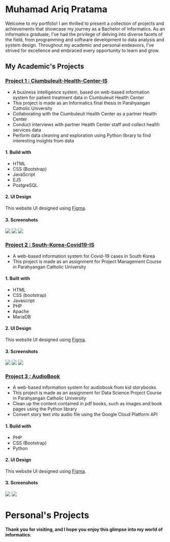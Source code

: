 # Muhamad Ariq Pratama
Welcome to my portfolio! I am thrilled to present a collection of projects and achievements that showcase my journey as a Bachelor of Informatics. As an informatics graduate, I've had the privilege of delving into diverse facets of the field, from programming and software development to data analysis and system design. Throughout my academic and personal endeavors, I've strived for excellence and embraced every opportunity to learn and grow.



## My Academic's Projects
### [Project 1 : Ciumbuleuit-Health-Center-IS](https://github.com/mariqpratama/Ciumbuleuit-Health-Center-IS)
- A business intelligence system, based on web-based information system for patient treatment data in Ciumbuleuit Health Center
- This project is made as an Informatics final thesis in Parahyangan Catholic University
- Collaborating with the Ciumbuleuit Health Center as a partner Health Center
- Conduct interviews with partner Health Center staff and collect health services data
- Perform data cleaning and exploration using Python library to find interesting insights from data

#### 1. Build with
- HTML
- CSS (Bootstrap)
- JavaScript
- EJS
- PostgreSQL

#### 2. UI Design
This website UI designed using [Figma](https://www.figma.com/file/pZ4pWbDYmazWtSwU3Qqjps/Puskes-Dashboard?node-id=405%3A119&t=C0vt7vNLdmoxjoFK-1).

#### 3. Screenshots
![](/Images/Screenshot_20230219_074213.png)
![](/Images/Screenshot_20230219_094300.png)
![](/Images/Screenshot_20230312_101101.png)


### [Project 2 : South-Korea-Covid19-IS](https://github.com/jghjianghan/South-Korea-Covid19-IS/tree/main)
- A web-based information system for Covid-19 cases in South Korea
- This project is made as an assignment for Project Management Course in Parahyangan Catholic University

#### 1. Built with
- HTML
- CSS (bootstrap)
- Javascript
- PHP
- Apache
- MariaDB

#### 2. UI Design
This website UI designed using [Figma](https://www.figma.com/file/2IKbodWRolPT90QKODvsJo/Tubes-Manpro).

#### 3. Screenshots
![](/Images/188309272-2ea98d78-8d3b-4bb3-90cd-27e0f87f9075.png)
![](/Images/188309307-e4968595-4cfc-4f4a-afa3-ab8ee5f2e137.png)
![](/Images/188309348-2f1b2dec-e993-48c4-84dc-d431283e6106.png)


### [Project 3 : AudioBook](https://github.com/mariqpratama/AudioBook/tree/main)
- A web-based information system for audiobook from kid storybooks
- This project is made as an assignment for Data Science Project Course in Parahyangan Catholic University
- Clean up the content contained in pdf books, such as images and book pages using the Python library
- Convert story text into audio file using the Google Cloud Platform API

#### 1. Build with
- PHP
- CSS (Bootstrap)
- Python

#### 2. UI Design
This website UI designed using [Figma](https://www.figma.com/file/jgxdN3szZIZxSNGBYdmuHa/Mockup-Audiobook?node-id=12%3A29&t=EWS1Pr2a4zUGmbBk-1).

#### 3. Screenshots
![](/Images/Screenshot2023-11-23131506.png)
![](/Images/Screenshot2023-11-23131353.png)


# Personal's Projects


**Thank you for visiting, and I hope you enjoy this glimpse into my world of informatics**.
